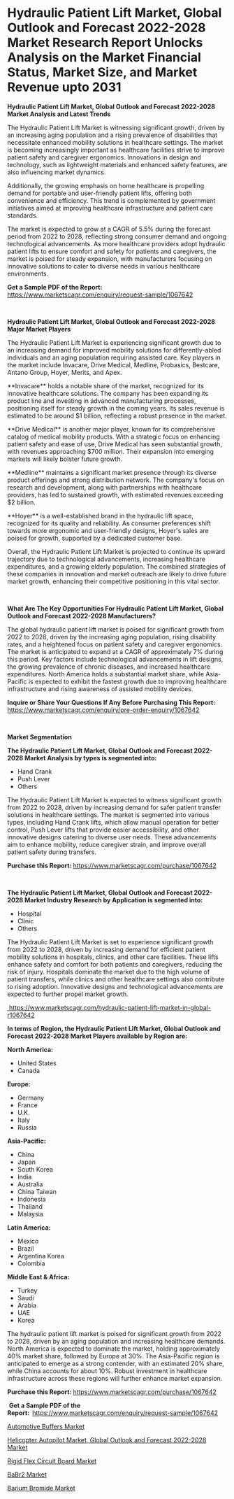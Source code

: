 <p><h1>Hydraulic Patient Lift Market, Global Outlook and Forecast 2022-2028 Market Research Report Unlocks Analysis on the Market Financial Status, Market Size, and Market Revenue upto 2031</h1></p><p><strong>Hydraulic Patient Lift Market, Global Outlook and Forecast 2022-2028 Market Analysis and Latest Trends</strong></p>
<p><p>The Hydraulic Patient Lift Market is witnessing significant growth, driven by an increasing aging population and a rising prevalence of disabilities that necessitate enhanced mobility solutions in healthcare settings. The market is becoming increasingly important as healthcare facilities strive to improve patient safety and caregiver ergonomics. Innovations in design and technology, such as lightweight materials and enhanced safety features, are also influencing market dynamics.</p><p>Additionally, the growing emphasis on home healthcare is propelling demand for portable and user-friendly patient lifts, offering both convenience and efficiency. This trend is complemented by government initiatives aimed at improving healthcare infrastructure and patient care standards.</p><p>The market is expected to grow at a CAGR of 5.5% during the forecast period from 2022 to 2028, reflecting strong consumer demand and ongoing technological advancements. As more healthcare providers adopt hydraulic patient lifts to ensure comfort and safety for patients and caregivers, the market is poised for steady expansion, with manufacturers focusing on innovative solutions to cater to diverse needs in various healthcare environments.</p></p>
<p><strong>Get a Sample PDF of the Report:&nbsp;</strong> <a href="https://www.marketscagr.com/enquiry/request-sample/1067642">https://www.marketscagr.com/enquiry/request-sample/1067642</a></p>
<p>&nbsp;</p>
<p><strong>Hydraulic Patient Lift Market, Global Outlook and Forecast 2022-2028 Major Market Players</strong></p>
<p><p>The Hydraulic Patient Lift Market is experiencing significant growth due to an increasing demand for improved mobility solutions for differently-abled individuals and an aging population requiring assisted care. Key players in the market include Invacare, Drive Medical, Medline, Probasics, Bestcare, Antano Group, Hoyer, Merits, and Apex.</p><p>**Invacare** holds a notable share of the market, recognized for its innovative healthcare solutions. The company has been expanding its product line and investing in advanced manufacturing processes, positioning itself for steady growth in the coming years. Its sales revenue is estimated to be around $1 billion, reflecting a robust presence in the market.</p><p>**Drive Medical** is another major player, known for its comprehensive catalog of medical mobility products. With a strategic focus on enhancing patient safety and ease of use, Drive Medical has seen substantial growth, with revenues approaching $700 million. Their expansion into emerging markets will likely bolster future growth.</p><p>**Medline** maintains a significant market presence through its diverse product offerings and strong distribution network. The company's focus on research and development, along with partnerships with healthcare providers, has led to sustained growth, with estimated revenues exceeding $2 billion.</p><p>**Hoyer** is a well-established brand in the hydraulic lift space, recognized for its quality and reliability. As consumer preferences shift towards more ergonomic and user-friendly designs, Hoyer's sales are poised for growth, supported by a dedicated customer base.</p><p>Overall, the Hydraulic Patient Lift Market is projected to continue its upward trajectory due to technological advancements, increasing healthcare expenditures, and a growing elderly population. The combined strategies of these companies in innovation and market outreach are likely to drive future market growth, enhancing their competitive positioning in this vital sector.</p></p>
<p>&nbsp;</p>
<p><strong>What Are The Key Opportunities For Hydraulic Patient Lift Market, Global Outlook and Forecast 2022-2028 Manufacturers?</strong></p>
<p><p>The global hydraulic patient lift market is poised for significant growth from 2022 to 2028, driven by the increasing aging population, rising disability rates, and a heightened focus on patient safety and caregiver ergonomics. The market is anticipated to expand at a CAGR of approximately 7% during this period. Key factors include technological advancements in lift designs, the growing prevalence of chronic diseases, and increased healthcare expenditures. North America holds a substantial market share, while Asia-Pacific is expected to exhibit the fastest growth due to improving healthcare infrastructure and rising awareness of assisted mobility devices.</p></p>
<p><strong>Inquire or Share Your Questions If Any Before Purchasing This Report:</strong> <a href="https://www.marketscagr.com/enquiry/pre-order-enquiry/1067642">https://www.marketscagr.com/enquiry/pre-order-enquiry/1067642</a></p>
<p>&nbsp;</p>
<p><strong>Market Segmentation</strong></p>
<p><strong>The Hydraulic Patient Lift Market, Global Outlook and Forecast 2022-2028 Market Analysis by types is segmented into:</strong></p>
<p><ul><li>Hand Crank</li><li>Push Lever</li><li>Others</li></ul></p>
<p><p>The Hydraulic Patient Lift Market is expected to witness significant growth from 2022 to 2028, driven by increasing demand for safer patient transfer solutions in healthcare settings. The market is segmented into various types, including Hand Crank lifts, which allow manual operation for better control, Push Lever lifts that provide easier accessibility, and other innovative designs catering to diverse user needs. These advancements aim to enhance mobility, reduce caregiver strain, and improve overall patient safety during transfers.</p></p>
<p><strong>Purchase this Report:&nbsp;</strong><a href="https://www.marketscagr.com/purchase/1067642">https://www.marketscagr.com/purchase/1067642</a></p>
<p>&nbsp;</p>
<p><strong>The Hydraulic Patient Lift Market, Global Outlook and Forecast 2022-2028 Market Industry Research by Application is segmented into:</strong></p>
<p><ul><li>Hospital</li><li>Clinic</li><li>Others</li></ul></p>
<p><p>The Hydraulic Patient Lift Market is set to experience significant growth from 2022 to 2028, driven by increasing demand for efficient patient mobility solutions in hospitals, clinics, and other care facilities. These lifts enhance safety and comfort for both patients and caregivers, reducing the risk of injury. Hospitals dominate the market due to the high volume of patient transfers, while clinics and other healthcare settings also contribute to rising adoption. Innovative designs and technological advancements are expected to further propel market growth.</p></p>
<p><a href="https://www.marketscagr.com/hydraulic-patient-lift-market-in-global-r1067642">&nbsp;https://www.marketscagr.com/hydraulic-patient-lift-market-in-global-r1067642</a></p>
<p><strong>In terms of Region, the Hydraulic Patient Lift Market, Global Outlook and Forecast 2022-2028 Market Players available by Region are:</strong></p>
<p>
    <p> <strong> North America: </strong>
        <ul>
            <li>United States</li>
            <li>Canada</li>
        </ul>
        </p> 
    <p> <strong> Europe: </strong>
        <ul>
            <li>Germany</li>
            <li>France</li>
            <li>U.K.</li>
            <li>Italy</li>
            <li>Russia</li>
        </ul>
        </p> 
    <p> <strong> Asia-Pacific: </strong>
        <ul>
            <li>China</li>
            <li>Japan</li>
            <li>South Korea</li>
            <li>India</li>
            <li>Australia</li>
            <li>China Taiwan</li>
            <li>Indonesia</li>
            <li>Thailand</li>
            <li>Malaysia</li>
        </ul>
        </p> 
    <p> <strong> Latin America: </strong>
        <ul>
            <li>Mexico</li>
            <li>Brazil</li>
            <li>Argentina Korea</li>
            <li>Colombia</li>
        </ul>
        </p> 
    <p> <strong> Middle East & Africa: </strong>
        <ul>
            <li>Turkey</li>
            <li>Saudi</li>
            <li>Arabia</li>
            <li>UAE</li>
            <li>Korea</li>
        </ul>
    </p>
    </p>
<p><p>The hydraulic patient lift market is poised for significant growth from 2022 to 2028, driven by an aging population and increasing healthcare demands. North America is expected to dominate the market, holding approximately 40% market share, followed by Europe at 30%. The Asia-Pacific region is anticipated to emerge as a strong contender, with an estimated 20% share, while China accounts for about 10%. Robust investment in healthcare infrastructure across these regions will further enhance market expansion.</p></p>
<p><strong>Purchase this Report: </strong><a href="https://www.marketscagr.com/purchase/1067642">https://www.marketscagr.com/purchase/1067642</a></p>
<p>&nbsp;<strong>Get a Sample PDF of the Report:&nbsp;&nbsp;</strong><a href="https://www.marketscagr.com/enquiry/request-sample/1067642">https://www.marketscagr.com/enquiry/request-sample/1067642</a></p>
<p><strong></strong></p>
<p><p><a href="https://www.linkedin.com/pulse/analyzing-key-drivers-automotive-buffers-market-trends-future-lkjnc?trackingId=DsNcCallQsCJ6Y0iZELRXg%3D%3D">Automotive Buffers Market</a></p><p><a href="https://github.com/provorikovar/Market-Research-Report-List-6/blob/main/helicopter-autopilot-market-global-outlook-and-forecast-2022-2028-market.md">Helicopter Autopilot Market, Global Outlook and Forecast 2022-2028 Market</a></p><p><a href="https://issuu.com/reportprime-2/docs/rigid-flex-circuit-board-market-siz_dc1cf604bf6126">Rigid Flex Circuit Board Market</a></p><p><a href="https://medium.com/@amandawbrown02/the-comprehensive-babr2-market-research-report-is-essential-for-understanding-current-trends-ac1790dcfe51">BaBr2 Market</a></p><p><a href="https://medium.com/@amandawbrown02/the-barium-bromide-market-has-experienced-impressive-growth-in-recent-years-expanding-its-market-b75a7ceb0be6">Barium Bromide Market</a></p></p>
